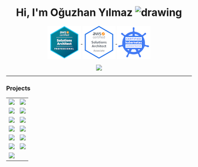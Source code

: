 <p align="center"> <h1 align="center"> Hi, I'm Oğuzhan Yılmaz <img src="https://c.tenor.com/Wx9IEmZZXSoAAAAi/hi.gif" alt="drawing" width="25"/></h1> 
</p>

<p align="center">
  <a href="https://www.credly.com/badges/ae93db73-2f4d-4ae5-aed1-8a2ef2d3b70d/public_url" target="_blank">
    <img align="center" src="https://raw.githubusercontent.com/oguzhan-yilmaz/oguzhan-yilmaz/main/assets/aws-certified-solutions-architect-professional.png" alt="" />
  </a>
  <a href="https://www.credly.com/badges/a5c29fad-eb1b-4923-9a9a-d242b4cd2029/public_url" target="_blank">
    <img align="center" src="https://raw.githubusercontent.com/oguzhan-yilmaz/oguzhan-yilmaz/main/assets/aws-certified-solutions-architect-associate.png" alt="" />
  </a>

  <a href="https://www.credly.com/badges/1a3e7add-0b51-48b1-a4b3-6cb3abf6efd8/public_url" target="_blank">
    <img align="center" src="https://raw.githubusercontent.com/oguzhan-yilmaz/oguzhan-yilmaz/main/assets/cka-certified-kubernetes-administrator.png" alt="" />
  </a>

</p>
<p align="center">
<a href="https://www.linkedin.com/in/oguzhan-y/" target="_blank">
    <img align="center" src="https://img.shields.io/badge/LinkedIn-0077B5?style=for-the-badge&logo=linkedin&logoColor=white"  />
</a>

---

### Projects

|                                                                                                                                                          |                                                                                                                                                                            |
| -------------------------------------------------------------------------------------------------------------------------------------------------------- | -------------------------------------------------------------------------------------------------------------------------------------------------------------------------- |
| [![](https://gh-card.dev/repos/oguzhan-yilmaz/balcony.svg)](https://github.com/oguzhan-yilmaz/balcony)                                                   | [![](https://gh-card.dev/repos/oguzhan-yilmaz/pyCrossfade.svg)](https://github.com/oguzhan-yilmaz/pyCrossfade)                                                             |
| [![](https://gh-card.dev/repos/oguzhan-yilmaz/crtsh-kubernetes.svg)](https://github.com/oguzhan-yilmaz/crtsh-kubernetes)                                 | [![](https://gh-card.dev/repos/hepapi/hpa-prescaler-controller.svg)](https://github.com/hepapi/hpa-prescaler-controller)                                                   |
| [![](https://gh-card.dev/repos/oguzhan-yilmaz/steampipe-powerpipe-kubernetes.svg)](https://github.com/oguzhan-yilmaz/steampipe-powerpipe-kubernetes)     | [![](https://gh-card.dev/repos/oguzhan-yilmaz/powerpipe-mod-kubernetes-vpa-right-sizing.svg)](https://github.com/oguzhan-yilmaz/powerpipe-mod-kubernetes-vpa-right-sizing) |
| [![](https://gh-card.dev/repos/oguzhan-yilmaz/karpenter-eks-vpc-secondary-cidr.svg)](https://github.com/oguzhan-yilmaz/karpenter-eks-vpc-secondary-cidr) | [![](https://gh-card.dev/repos/oguzhan-yilmaz/from-argocd-to-iac.svg)](https://github.com/oguzhan-yilmaz/from-argocd-to-iac)                                               |
| [![](https://gh-card.dev/repos/hepapi/jenkins-keycloak-backup.svg)](https://github.com/hepapi/jenkins-keycloak-backup)                                   | [![](https://gh-card.dev/repos/oguzhan-yilmaz/aws-lambda-scheduler.svg)](https://github.com/oguzhan-yilmaz/aws-lambda-scheduler)                                           |
| [![](https://gh-card.dev/repos/oguzhan-yilmaz/endpoint-latency-exporter.svg)](https://github.com/oguzhan-yilmaz/endpoint-latency-exporter)               | [![](https://gh-card.dev/repos/oguzhan-yilmaz/aws-jmespath-utils.svg)](https://github.com/oguzhan-yilmaz/aws-jmespath-utils)                                               |
| [![](https://gh-card.dev/repos/oguzhan-yilmaz/kubectl-snapshot-api-objects.svg)](https://github.com/oguzhan-yilmaz/kubectl-snapshot-api-objects)         |                                                                                                                                                                            |

<!-- | Name                                                                                                                     | Description                                                                                                                                                                        |
| ------------------------------------------------------------------------------------------------------------------------ | ---------------------------------------------------------------------------------------------------------------------------------------------------------------------------------- |
| [balcony](https://github.com/oguzhan-yilmaz/balcony)                                                                     | CLI tool to read any resource off of AWS API. Also generates Terraform import-blocks, and actual Terraform Resource code                                                           |
| [pyCrossfade](https://github.com/oguzhan-yilmaz/pyCrossfade)                                                             | pyCrossfade is the result of a personal project to use beat matching, gradual bpm shift on bars, and EQ modification to provide smooth and tunable transitions between music files |
| [hpa-prescaler-controller](https://github.com/hepapi/hpa-prescaler-controller)                                           | **Kubernetes Controller** for prescaling HPA replicas of ArgoCD Apps                                                                                                               |
| [kubectl-snapshot-api-objects](https://github.com/oguzhan-yilmaz/kubectl-snapshot-api-objects)                           | Loops through Namespaces & Kubernetes API Object types to create a snapshot of the currently installed Kubernetes API objects to filesystem                                        |
| [steampipe-powerpipe-kubernetes](https://github.com/oguzhan-yilmaz/steampipe-powerpipe-kubernetes)                       | Deploy Steampipe and Powerpipe on Kubernetes with Helm Chart                                                                                                                       |
| [powerpipe-mod-kubernetes-vpa-right-sizing](https://github.com/oguzhan-yilmaz/powerpipe-mod-kubernetes-vpa-right-sizing) | Powerpipe Mod — uses VPA Recommendations to determine Resource Request/Limit right-sizing for Kubernetes workloads                                                                 |
| [karpenter-eks-vpc-secondary-cidr](https://github.com/oguzhan-yilmaz/karpenter-eks-vpc-secondary-cidr)                   | Example Karpenter v1alpha configuration. Includes demo: EKS Custom Networking with Secondary CIDR block for Pod IP addresses.                                                      |
| [from-argocd-to-iac](https://github.com/oguzhan-yilmaz/from-argocd-to-iac)                                               | Bash script to transform an ArgoCD instance to App-of-Apps strategy repository                                                                                                     |
| [jenkins-keycloak-backup](https://github.com/hepapi/jenkins-keycloak-backup)                                             | A Jenkins job to backup running bitnami Keycloak in a K8s cluster                                                                                                                  |
| [aws-lambda-scheduler](https://github.com/oguzhan-yilmaz/aws-lambda-scheduler)                                           | AWS EventBridge Rule manager that lets you call any existing AWS Lambda Function you have in a set future time with pre-set parameters. Allows more rule creation than AWS limit.  |
| [endpoint-latency-exporter](https://github.com/oguzhan-yilmaz/endpoint-latency-exporter)                                 | Deploy recurring Lambda Functions across AWS Regions to measure endpoint latency with Prometheus Push Gateway + Grafana Dashboards                                                 |
| [aws-jmespath-utils](https://github.com/oguzhan-yilmaz/aws-jmespath-utils)                                               | Python jmespath custom functions to filter and exclude AWS resources by tags                                                                                                       | -->
